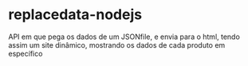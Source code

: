 # replacedata-nodejs
API em que pega os dados de um JSONfile, e envia para o html, tendo assim um site dinâmico, mostrando os dados de cada produto em específico
